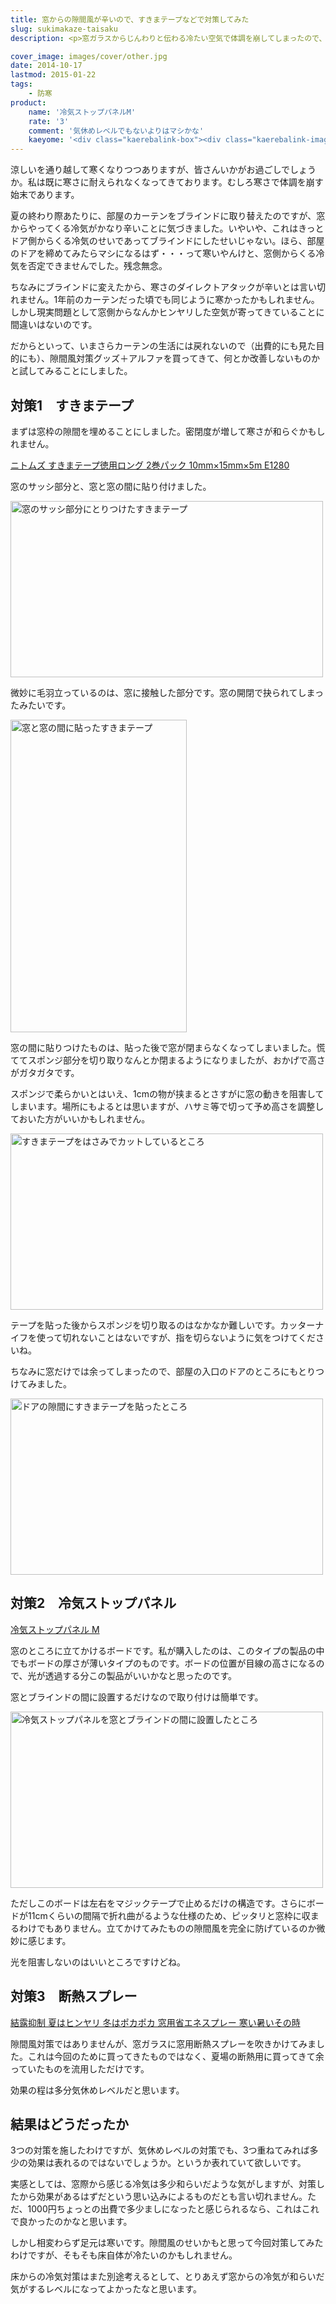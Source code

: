 ```yaml
---
title: 窓からの隙間風が辛いので、すきまテープなどで対策してみた
slug: sukimakaze-taisaku
description: <p>窓ガラスからじんわりと伝わる冷たい空気で体調を崩してしまったので、隙間風対策グッズで対策することに。窓とサッシの隙間を埋めるためにすきまテープを。窓からの冷気を防ぐためにパネルを。そして仕上げに窓ガラスに省エネスプレーを吹きかけてみました。</p>

cover_image: images/cover/other.jpg
date: 2014-10-17
lastmod: 2015-01-22
tags: 
    - 防寒
product:
    name: '冷気ストップパネルM'
    rate: '3'
    comment: '気休めレベルでもないよりはマシかな'
    kaeyome: '<div class="kaerebalink-box"><div class="kaerebalink-image"><a href="http://www.amazon.co.jp/exec/obidos/ASIN/B000V2F2SW/illusionspace-22/ref=nosim/" rel="nofollow" target="_blank"><img src="http://ecx.images-amazon.com/images/I/51AbRd-nobL._SL160_.jpg" style="border: none;" /></a></div><div class="kaerebalink-info"><div class="kaerebalink-name"><a href="http://www.amazon.co.jp/exec/obidos/ASIN/B000V2F2SW/illusionspace-22/ref=nosim/" rel="nofollow" target="_blank">冷気ストップパネル M</a><div class="kaerebalink-powered-date">posted with <a href="http://kaereba.com" rel="nofollow" target="_blank">カエレバ</a></div></div><div class="kaerebalink-detail"> ニトムズ 2006-11-13    </div><div class="kaerebalink-link1"><div class="shoplinkamazon"><a href="http://www.amazon.co.jp/gp/search?keywords=%97%E2%8BC%83X%83g%83b%83v%83p%83l%83%8B&__mk_ja_JP=%83J%83%5E%83J%83i&tag=illusionspace-22" rel="nofollow" target="_blank" title="アマゾン" >Amazon</a></div><div class="shoplinkrakuten"><a href="http://hb.afl.rakuten.co.jp/hgc/0e95387f.f2aef20d.0e953880.25e412bd/?pc=http%3A%2F%2Fsearch.rakuten.co.jp%2Fsearch%2Fmall%2F%25E5%2586%25B7%25E6%25B0%2597%25E3%2582%25B9%25E3%2583%2588%25E3%2583%2583%25E3%2583%2597%25E3%2583%2591%25E3%2583%258D%25E3%2583%25AB%2F-%2Ff.1-p.1-s.1-sf.0-st.A-v.2%3Fx%3D0%26scid%3Daf_ich_link_urltxt%26m%3Dhttp%3A%2F%2Fm.rakuten.co.jp%2F" rel="nofollow" target="_blank" title="楽天市場" >楽天市場</a></div></div></div><div class="booklink-footer" style="clear: left"></div></div>'
---
```


<p>涼しいを通り越して寒くなりつつありますが、皆さんいかがお過ごしでしょうか。私は既に寒さに耐えられなくなってきております。むしろ寒さで体調を崩す始末であります。</p>
<p>夏の終わり際あたりに、部屋のカーテンをブラインドに取り替えたのですが、窓からやってくる冷気がかなり辛いことに気づきました。いやいや、これはきっとドア側からくる冷気のせいであってブラインドにしたせいじゃない。ほら、部屋のドアを締めてみたらマシになるはず・・・って寒いやんけと、窓側からくる冷気を否定できませんでした。残念無念。</p>
<p>ちなみにブラインドに変えたから、寒さのダイレクトアタックが辛いとは言い切れません。1年前のカーテンだった頃でも同じように寒かったかもしれません。しかし現実問題として窓側からなんかヒンヤリした空気が寄ってきていることに間違いはないのです。</p>
<p>だからといって、いまさらカーテンの生活には戻れないので（出費的にも見た目的にも）、隙間風対策グッズ＋アルファを買ってきて、何とか改善しないものかと試してみることにしました。</p>
<h2>対策1　すきまテープ</h2>
<p>まずは窓枠の隙間を埋めることにしました。密閉度が増して寒さが和らぐかもしれません。</p>
<div data-role="amazonjs" data-asin="B004JLCQL2" data-locale="JP" data-tmpl="" data-img-size="" class="asin_B004JLCQL2_JP_ amazonjs_item"><div class="amazonjs_indicator"><span class="amazonjs_indicator_img"></span><a class="amazonjs_indicator_title" href="#">ニトムズ すきまテープ徳用ロング 2巻パック 10mm×15mm×5m E1280</a><span class="amazonjs_indicator_footer"></span></div></div>
<p>窓のサッシ部分と、窓と窓の間に貼り付けました。</p>
<p><img src="https://wantit.gcreate.jp/wp-content/uploads/2014/10/62f1a766c1ee6874c9a6e22fdedc8afc.jpg" alt="窓のサッシ部分にとりつけたすきまテープ" title="窓のサッシ部分にとりつけたすきまテープ.jpg" width="500" height="282" /></p>
<p>微妙に毛羽立っているのは、窓に接触した部分です。窓の開閉で抉られてしまったみたいです。</p>
<p><img src="https://wantit.gcreate.jp/wp-content/uploads/2014/10/d521b48a9ee77689d4aa009d1d53f56a.jpg" alt="窓と窓の間に貼ったすきまテープ" title="窓と窓の間に貼ったすきまテープ.jpg" width="282" height="500" /></p>
<p>窓の間に貼りつけたものは、貼った後で窓が閉まらなくなってしまいました。慌ててスポンジ部分を切り取りなんとか閉まるようになりましたが、おかげで高さがガタガタです。</p>
<p>スポンジで柔らかいとはいえ、1cmの物が挟まるとさすがに窓の動きを阻害してしまいます。場所にもよるとは思いますが、ハサミ等で切って予め高さを調整しておいた方がいいかもしれません。</p>
<p><img src="https://wantit.gcreate.jp/wp-content/uploads/2014/10/1b1e508400bec49025e077598958e612.jpg" alt="すきまテープをはさみでカットしているところ" title="すきまテープをはさみでカットしているところ.jpg" width="500" height="282" /></p>
<p>テープを貼った後からスポンジを切り取るのはなかなか難しいです。カッターナイフを使って切れないことはないですが、指を切らないように気をつけてくださいね。</p>
<p>ちなみに窓だけでは余ってしまったので、部屋の入口のドアのところにもとりつけてみました。</p>
<p><img src="https://wantit.gcreate.jp/wp-content/uploads/2014/10/b87f79486c412527e77f84d6851a74df.jpg" alt="ドアの隙間にすきまテープを貼ったところ" title="ドアの隙間にすきまテープを貼ったところ.jpg" width="500" height="282" /></p>
<h2>対策2　冷気ストップパネル</h2>
<div data-role="amazonjs" data-asin="B000V2F2SW" data-locale="JP" data-tmpl="" data-img-size="" class="asin_B000V2F2SW_JP_ amazonjs_item"><div class="amazonjs_indicator"><span class="amazonjs_indicator_img"></span><a class="amazonjs_indicator_title" href="#">冷気ストップパネル M</a><span class="amazonjs_indicator_footer"></span></div></div>
<p>窓のところに立てかけるボードです。私が購入したのは、このタイプの製品の中でもボードの厚さが薄いタイプのものです。ボードの位置が目線の高さになるので、光が透過する分この製品がいいかなと思ったのです。</p>
<p>窓とブラインドの間に設置するだけなので取り付けは簡単です。</p>
<p><img src="https://wantit.gcreate.jp/wp-content/uploads/2014/10/2aef1e4a29b9429de463c8cec916e500.jpg" alt="冷気ストップパネルを窓とブラインドの間に設置したところ" title="冷気ストップパネルを窓とブラインドの間に設置したところ.jpg" width="500" height="282" /></p>
<p>ただしこのボードは左右をマジックテープで止めるだけの構造です。さらにボードが11cmくらいの間隔で折れ曲がるような仕様のため、ピッタリと窓枠に収まるわけでもありません。立てかけてみたものの隙間風を完全に防げているのか微妙に感じます。</p>
<p>光を阻害しないのはいいところですけどね。</p>
<h2>対策3　断熱スプレー</h2>
<div data-role="amazonjs" data-asin="B004WYOZBK" data-locale="JP" data-tmpl="" data-img-size="" class="asin_B004WYOZBK_JP_ amazonjs_item"><div class="amazonjs_indicator"><span class="amazonjs_indicator_img"></span><a class="amazonjs_indicator_title" href="#">結露抑制 夏はヒンヤリ 冬はポカポカ 窓用省エネスプレー 寒い暑いその時</a><span class="amazonjs_indicator_footer"></span></div></div>
<p>隙間風対策ではありませんが、窓ガラスに窓用断熱スプレーを吹きかけてみました。これは今回のために買ってきたものではなく、夏場の断熱用に買ってきて余っていたものを流用しただけです。</p>
<p>効果の程は多分気休めレベルだと思います。</p>
<h2>結果はどうだったか</h2>
<p>3つの対策を施したわけですが、気休めレベルの対策でも、3つ重ねてみれば多少の効果は表れるのではないでしょうか。というか表れていて欲しいです。</p>
<p>実感としては、窓際から感じる冷気は多少和らいだような気がしますが、対策したから効果があるはずだという思い込みによるものだとも言い切れません。ただ、1000円ちょっとの出費で多少ましになったと感じられるなら、これはこれで良かったのかなと思います。</p>
<p>しかし相変わらず足元は寒いです。隙間風のせいかもと思って今回対策してみたわけですが、そもそも床自体が冷たいのかもしれません。</p>
<p>床からの冷気対策はまた別途考えるとして、とりあえず窓からの冷気が和らいだ気がするレベルになってよかったなと思います。</p>

  
